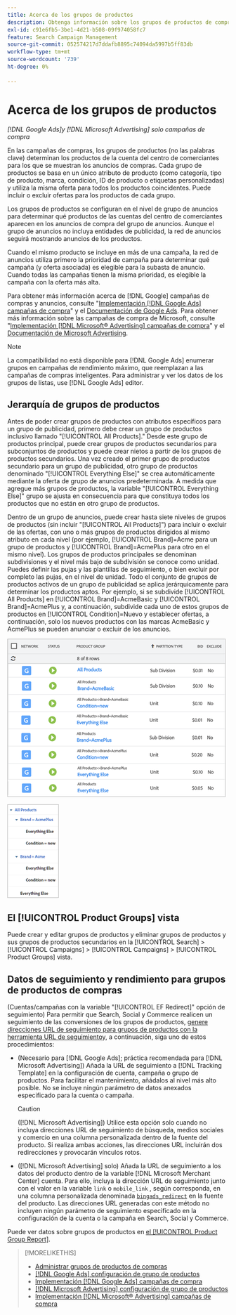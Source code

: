 ```yaml
---
title: Acerca de los grupos de productos
description: Obtenga información sobre los grupos de productos de compras en campañas de compras.
exl-id: c91e6fb5-3be1-4d21-b508-09f974058fc7
feature: Search Campaign Management
source-git-commit: 052574217d7ddafb8895c74094da5997b5ff83db
workflow-type: tm+mt
source-wordcount: '739'
ht-degree: 0%

---
```


# Acerca de los grupos de productos

*[!DNL Google Ads]y [!DNL Microsoft Advertising] solo campañas de compra*

En las campañas de compras, los grupos de productos (no las palabras clave) determinan los productos de la cuenta del centro de comerciantes para los que se muestran los anuncios de compras. Cada grupo de productos se basa en un único atributo de producto (como categoría, tipo de producto, marca, condición, ID de producto o etiquetas personalizadas) y utiliza la misma oferta para todos los productos coincidentes. Puede incluir o excluir ofertas para los productos de cada grupo.

Los grupos de productos se configuran en el nivel de grupo de anuncios para determinar qué productos de las cuentas del centro de comerciantes aparecen en los anuncios de compra del grupo de anuncios. Aunque el grupo de anuncios no incluya entidades de publicidad, la red de anuncios seguirá mostrando anuncios de los productos.

Cuando el mismo producto se incluye en más de una campaña, la red de anuncios utiliza primero la prioridad de campaña para determinar qué campaña (y oferta asociada) es elegible para la subasta de anuncio. Cuando todas las campañas tienen la misma prioridad, es elegible la campaña con la oferta más alta.

Para obtener más información acerca de [!DNL Google] campañas de compras y anuncios, consulte &quot;[Implementación [!DNL Google Ads] campañas de compra](/help/search-social-commerce/campaign-management/special-campaign-types/google-shopping-campaigns.md)&quot; y el [Documentación de Google Ads](https://support.google.com/google-ads/answer/3455481?visit_id=638205553638977410-2592024034&amp;rd=1). Para obtener más información sobre las campañas de compra de Microsoft, consulte &quot;[Implementación [!DNL Microsoft® Advertising] campañas de compra](/help/search-social-commerce/campaign-management/special-campaign-types/microsoft-shopping-campaigns.md)&quot; y el [Documentación de Microsoft Advertising](https://help.bingads.microsoft.com/#apex/3/en/50903/1-500).

>[!NOTE]
>
>La compatibilidad no está disponible para [!DNL Google Ads] enumerar grupos en campañas de rendimiento máximo, que reemplazan a las campañas de compras inteligentes. Para administrar y ver los datos de los grupos de listas, use [!DNL Google Ads] editor.

## Jerarquía de grupos de productos

Antes de poder crear grupos de productos con atributos específicos para un grupo de publicidad, primero debe crear un grupo de productos inclusivo llamado &quot;[!UICONTROL All Products].&quot; Desde este grupo de productos principal, puede crear grupos de productos secundarios para subconjuntos de productos y puede crear nietos a partir de los grupos de productos secundarios. Una vez creado el primer grupo de productos secundario para un grupo de publicidad, otro grupo de productos denominado &quot;[!UICONTROL Everything Else]&quot; se crea automáticamente mediante la oferta de grupo de anuncios predeterminada. A medida que agregue más grupos de productos, la variable &quot;[!UICONTROL Everything Else]&quot; grupo se ajusta en consecuencia para que constituya todos los productos que no están en otro grupo de productos.

Dentro de un grupo de anuncios, puede crear hasta siete niveles de grupos de productos (sin incluir &quot;[!UICONTROL All Products]&quot;) para incluir o excluir de las ofertas, con uno o más grupos de productos dirigidos al mismo atributo en cada nivel (por ejemplo, [!UICONTROL Brand]=Acme para un grupo de productos y [!UICONTROL Brand]=AcmePlus para otro en el mismo nivel). Los grupos de productos principales se denominan subdivisiones y el nivel más bajo de subdivisión se conoce como unidad. Puedes definir las pujas y las plantillas de seguimiento, o bien excluir por completo las pujas, en el nivel de unidad. Todo el conjunto de grupos de productos activos de un grupo de publicidad se aplica jerárquicamente para determinar los productos aptos. Por ejemplo, si se subdivide [!UICONTROL All Products] en [!UICONTROL Brand]=AcmeBasic y [!UICONTROL Brand]=AcmePlus y, a continuación, subdivide cada uno de estos grupos de productos en [!UICONTROL Condition]=Nuevo y establecer ofertas, a continuación, solo los nuevos productos con las marcas AcmeBasic y AcmePlus se pueden anunciar o excluir de los anuncios.

![Ejemplo de un conjunto de grupos de productos](/help/search-social-commerce/assets/product-group-list.png "Ejemplo de un conjunto de grupos de productos")

![Ejemplo de jerarquía de grupos de productos](/help/search-social-commerce/assets/product-group-tree.png "Ejemplo de jerarquía de grupos de productos")

## El [!UICONTROL Product Groups] vista

Puede crear y editar grupos de productos y eliminar grupos de productos y sus grupos de productos secundarios en la [!UICONTROL Search] > [!UICONTROL Campaigns] > [!UICONTROL Campaigns] > [!UICONTROL Product Groups] vista.

## Datos de seguimiento y rendimiento para grupos de productos de compras

(Cuentas/campañas con la variable &quot;[!UICONTROL EF Redirect]&quot; opción de seguimiento) Para permitir que Search, Social y Commerce realicen un seguimiento de las conversiones de los grupos de productos, [genere direcciones URL de seguimiento para grupos de productos con la herramienta URL de seguimiento](/help/search-social-commerce/tools/click-tracking-url-generate.md)y, a continuación, siga uno de estos procedimientos:

* (Necesario para [!DNL Google Ads]; práctica recomendada para [!DNL Microsoft Advertising]) Añada la URL de seguimiento a [!DNL Tracking Template] en la configuración de cuenta, campaña o grupo de productos. Para facilitar el mantenimiento, añádalos al nivel más alto posible. No se incluye ningún parámetro de datos anexados especificado para la cuenta o campaña.

  >[!CAUTION]
  >
  >([!DNL Microsoft Advertising]) Utilice esta opción solo cuando no incluya direcciones URL de seguimiento de búsqueda, medios sociales y comercio en una columna personalizada dentro de la fuente del producto. Si realiza ambas acciones, las direcciones URL incluirán dos redirecciones y provocarán vínculos rotos.

* ([!DNL Microsoft Advertising] solo) Añada la URL de seguimiento a los datos del producto dentro de la variable [!DNL Microsoft Merchant Center] cuenta. Para ello, incluya la dirección URL de seguimiento junto con el valor en la variable `link` o `mobile_link` , según corresponda, en una columna personalizada denominada [`bingads_redirect`](https://help.ads.microsoft.com/#apex/3/en/51084/0) en la fuente del producto. Las direcciones URL generadas con este método no incluyen ningún parámetro de seguimiento especificado en la configuración de la cuenta o la campaña en Search, Social y Commerce.

Puede ver datos sobre grupos de productos en [el [!UICONTROL Product Group Report]](/help/search-social-commerce/reports/management/basic-advanced/product-group-report.md).

>[!MORELIKETHIS]
>
>* [Administrar grupos de productos de compras](product-group-manage.md)
>* [[!DNL Google Ads] configuración de grupo de productos](product-group-settings-google.md)
>* [Implementación [!DNL Google Ads] campañas de compra](/help/search-social-commerce/campaign-management/special-campaign-types/google-shopping-campaigns.md)
>* [[!DNL Microsoft Advertising] configuración de grupo de productos](product-group-settings-microsoft.md)
>* [Implementación [!DNL Microsoft® Advertising] campañas de compra](/help/search-social-commerce/campaign-management/special-campaign-types/microsoft-shopping-campaigns.md)
